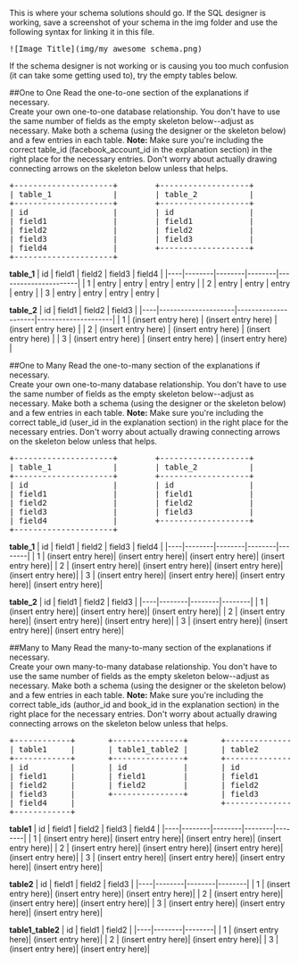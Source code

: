 This is where your schema solutions should go.  If the SQL designer is working, save a screenshot of your schema in the img folder and use the following syntax for linking it in this file.  
<pre>![Image Title](img/my_awesome_schema.png)</pre>
If the schema designer is not working or is causing you too much confusion (it can take some getting used to), try the empty tables below.


##One to One
Read the one-to-one section of the explanations if necessary.  
Create your own one-to-one database relationship.  You don't have to use the same number of fields as the empty skeleton below--adjust as necessary.  Make both a schema (using the designer or the skeleton below) and a few entries in each table.  **Note:** Make sure you're including the correct table_id (facebook_account_id in the explanation section) in the right place for the necessary entries.  Don't worry about actually drawing connecting arrows on the skeleton below unless that helps.

<pre>
+---------------------+        +-------------------+
| table_1		      |        | table_2		   |
+---------------------+        +-------------------+
| id                  |        | id                |
| field1	          |        | field1            |
| field2              |        | field2            |
| field3              |        | field3            |
| field4			  |        +-------------------+
+---------------------+
</pre>

**table_1**
| id | field1 | field2 | field3 | field4               |
|----|--------|--------|--------|----------------------|
| 1  | entry  | entry  | entry  | entry                |
| 2  | entry  | entry  | entry  | entry                |
| 3  | entry  | entry  | entry  | entry 			   |

**table_2**
| id | field1              | field2              | field3              |
|----|---------------------|---------------------|---------------------|
| 1  | (insert entry here) | (insert entry here) | (insert entry here) |
| 2  | (insert entry here) | (insert entry here) | (insert entry here) |
| 3  | (insert entry here) | (insert entry here) | (insert entry here) |

##One to Many
Read the one-to-many section of the explanations if necessary.  
Create your own one-to-many database relationship.  You don't have to use the same number of fields as the empty skeleton below--adjust as necessary.  Make both a schema (using the designer or the skeleton below) and a few entries in each table.  **Note:** Make sure you're including the correct table_id (user_id in the explanation section) in the right place for the necessary entries.  Don't worry about actually drawing connecting arrows on the skeleton below unless that helps.

<pre>
+---------------------+        +-------------------+
| table_1		      |        | table_2		   |
+---------------------+        +-------------------+
| id                  |        | id                |
| field1	          |        | field1            |
| field2              |        | field2            |
| field3              |        | field3            |
| field4			  |        +-------------------+
+---------------------+
</pre>

**table_1**
| id | field1 | field2 | field3 | field4 |
|----|--------|--------|--------|--------|
| 1 | (insert entry here)| (insert entry here)| (insert entry here)| (insert entry here)|
| 2 | (insert entry here)| (insert entry here)| (insert entry here)| (insert entry here)|
| 3 | (insert entry here)| (insert entry here)| (insert entry here)| (insert entry here)|

**table_2**
| id | field1 | field2 | field3 | 
|----|--------|--------|--------|
| 1 | (insert entry here)| (insert entry here)| (insert entry here)|
| 2 | (insert entry here)| (insert entry here)| (insert entry here)|
| 3 | (insert entry here)| (insert entry here)| (insert entry here)|

##Many to Many
Read the many-to-many section of the explanations if necessary.  
Create your own many-to-many database relationship.  You don't have to use the same number of fields as the empty skeleton below--adjust as necessary.  Make both a schema (using the designer or the skeleton below) and a few entries in each table.  **Note:** Make sure you're including the correct table_ids (author_id and book_id in the explanation section) in the right place for the necessary entries.  Don't worry about actually drawing connecting arrows on the skeleton below unless that helps.

<pre>
+------------+       +---------------+       +--------------+
| table1     |       | table1_table2 |       | table2       |
+------------+       +---------------+       +--------------+
| id         |	     | id            |   	 | id           |
| field1 	 |   	 | field1        |       | field1       |
| field2  	 |       | field2        |    	 | field2 		|
| field3 	 |       +---------------+       | field3   	|
| field4     |                            	 +--------------+
+------------+                               
</pre>

**table1**
| id | field1 | field2 | field3 | field4 |
|----|--------|--------|--------|--------|
| 1 | (insert entry here)| (insert entry here)| (insert entry here)| (insert entry here)|
| 2 | (insert entry here)| (insert entry here)| (insert entry here)| (insert entry here)|
| 3 | (insert entry here)| (insert entry here)| (insert entry here)| (insert entry here)|

**table2**
| id | field1 | field2 | field3 |
|----|--------|--------|--------|
| 1 | (insert entry here)| (insert entry here)| (insert entry here)|
| 2 | (insert entry here)| (insert entry here)| (insert entry here)|
| 3 | (insert entry here)| (insert entry here)| (insert entry here)|

**table1_table2**
| id | field1 | field2 |
|----|--------|--------|
| 1 | (insert entry here)| (insert entry here)|
| 2 | (insert entry here)| (insert entry here)|
| 3 | (insert entry here)| (insert entry here)|